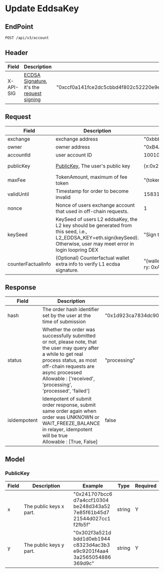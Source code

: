 # Update EddsaKey

## EndPoint

```
POST /api/v3/account
```

## Header

<table><thead><tr><th>Field</th><th>Description</th><th>Example</th><th data-hidden>Type</th><th data-hidden>Required</th></tr></thead><tbody><tr><td>X-API-SIG</td><td><a href="../../../resources/signature/ecdsa-signature/">ECDSA Signature</a>, it's the <a href="../../../resources/request-signing/#special-api-request-signatures">request signing</a></td><td>"0xccf0a141fce2dc5cbbd4f802c52220e9e2ce260e86704d6258603eb346eefe2d4a450005c362b223b2842d087f7065ea5eee0314531adf6a580fce64c25dca81c02"</td><td></td><td>Y</td></tr></tbody></table>

## Request

<table><thead><tr><th>Field</th><th>Description</th><th>Example</th><th data-hidden>Type</th><th data-hidden>Required</th></tr></thead><tbody><tr><td>exchange</td><td>exchange address</td><td>"0xbbbbca6a901c926f240b89eacb641d8aec7aeafd"</td><td>string</td><td>Y</td></tr><tr><td>owner</td><td>owner address</td><td>"0xB4A70168340C75119523019f79F5Ffd9c60DceC7"</td><td>string</td><td>Y</td></tr><tr><td>accountId</td><td>user account ID</td><td>10010</td><td>integer</td><td>Y</td></tr><tr><td>publicKey</td><td><a href="./#publickey">PublicKey</a>, The user's public key</td><td>{x:0x241707bcc6d7a4ccf10304be248d343a527e85f61b45d721544d027cc1f2fb5f,y:0x302f3a521dbdd1d0eb1944c8323d4ac3b3e9c9201f4aa43a2565054886369d9c}</td><td><a href="https://docs.loopring.io/en/dex_apis/submitUpdateAccount.html#PublicKey">Public<br>Key</a></td><td>Y</td></tr><tr><td>maxFee</td><td>TokenAmount, maximum of fee token</td><td>"{tokenId: 0, volume: 1000000}"</td><td><a href="https://docs.loopring.io/en/dex_apis/submitUpdateAccount.html#TokenVolumeV3">Token<br>VolumeV3</a></td><td>Y</td></tr><tr><td>validUntil</td><td>Timestamp for order to become invalid</td><td>1583183141</td><td>integer</td><td>Y</td></tr><tr><td>nonce</td><td>Nonce of users exchange account that used in off-chain requests.</td><td>1</td><td>integer</td><td>Y</td></tr><tr><td>keySeed</td><td>KeySeed of users L2 eddsaKey, the L2 key should be generated from this seed, i.e., L2_EDDSA_KEY=eth.sign(keySeed). Otherwise, user may meet error in login loopring DEX</td><td>"Sign this message to access Loopring Exchange: 0xbbbbca6a901c926f240b89eacb641d8aec7aeafd with key nonce: 103"</td><td>string</td><td>N</td></tr><tr><td>counterFactualInfo</td><td>(Optional) Counterfactual wallet extra info to verify L1 ecdsa signature.</td><td>"{walletFacto<br>ry: 0xABCD, walletOwner: 0xABCD, walletSalt: 1234}"</td><td><a href="https://docs.loopring.io/en/dex_apis/submitUpdateAccount.html#CounterFactualInfo">Counter<br>Factual<br>Info</a></td><td>N</td></tr></tbody></table>

## Response

<table><thead><tr><th>Field</th><th>Description</th><th>Example</th><th data-hidden>Type</th><th data-hidden>Required</th></tr></thead><tbody><tr><td>hash</td><td>The order hash identifier set by the user at the time of submission</td><td>"0x1d923ca7834dc90484fa2eb611f0f0bc7e741bb107007ebea19ba8caeab4f9d3"</td><td>string</td><td>Y</td></tr><tr><td>status</td><td>Whether the order was successfully submitted or not, please note, that the user may query after a while to get real process status, as most off-chain requests are async processed<br>Allowable : ['received', 'processing', 'processed', 'failed']</td><td>"processing"</td><td>string</td><td>Y</td></tr><tr><td>isIdempotent</td><td>Idempotent of submit order response, submit same order again when order was UNKNOWN or WAIT_FREEZE_BALANCE in relayer, idempotent will be true<br>Allowable : [True, False]</td><td>false</td><td>boolean</td><td>Y</td></tr></tbody></table>

##

## Model

### **PublicKey**

<table><thead><tr><th>Field</th><th>Description</th><th>Example</th><th data-hidden>Type</th><th data-hidden>Required</th></tr></thead><tbody><tr><td>x</td><td>The public keys x part.</td><td>"0x241707bcc6<br>d7a4ccf10304<br>be248d343a52<br>7e85f61b45d7<br>21544d027cc1<br>f2fb5f"</td><td>string</td><td>Y</td></tr><tr><td>y</td><td>The public keys y part.</td><td>"0x302f3a521d<br>bdd1d0eb1944<br>c8323d4ac3b3<br>e9c9201f4aa4<br>3a2565054886<br>369d9c"</td><td>string</td><td>Y</td></tr></tbody></table>

